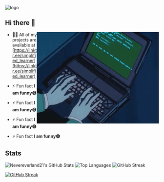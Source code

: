 ![logo](images/logoGithub.png)


## Hi there 👋

<img align="right" alt="coding" width="400" src="images/info2.gif">

- 👨‍💻 All of my projects are available at [https://linktr.ee/simplified_learner](https://linktr.ee/simplified_learner)

- ⚡ Fun fact **I am funny😅**

- ⚡ Fun fact **I am funny😅**

- ⚡ Fun fact **I am funny😅**

- ⚡ Fun fact **I am funny😅**

## Stats
<p align="left">
  <img src="https://github-readme-stats.vercel.app/api?username=Nevereverland21&theme=radical&hide_border=false&include_all_commits=true&count_private=true" alt="Nevereverland21's GitHub Stats" />
  <img src="https://github-readme-stats.vercel.app/api/top-langs/?username=Nevereverland21&layout=compact&theme=radical&hide_border=false" alt="Top Languages" />
  <img src="[https://github-readme-streak-stats.herokuapp.com/?user=Nevereverland21&theme=radical&hide_border=false](https://github-readme-streak-stats.herokuapp.com/?user=Nevereverland21&theme=radical&hide_border=false)" alt="GitHub Streak" />
</p>
<a href="https://git.io/streak-stats"><img src="https://streak-stats.demolab.com?user=Nevereverland21&theme=radical" alt="GitHub Streak" /></a>

